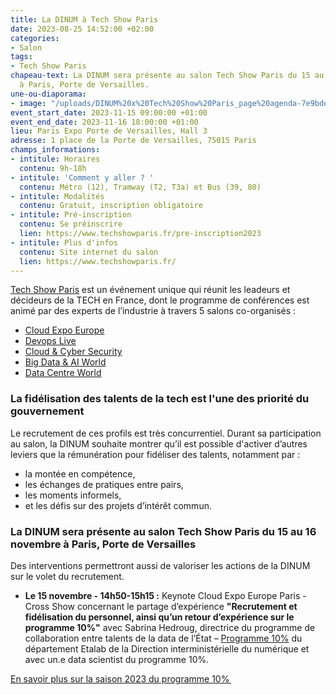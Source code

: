 ```yaml
---
title: La DINUM à Tech Show Paris
date: 2023-08-25 14:52:00 +02:00
categories:
- Salon
tags:
- Tech Show Paris
chapeau-text: La DINUM sera présente au salon Tech Show Paris du 15 au 16 novembre
  à Paris, Porte de Versailles.
une-ou-diaporama:
- image: "/uploads/DINUM%20x%20Tech%20Show%20Paris_page%20agenda-7e9bde.png"
event_start_date: 2023-11-15 09:00:00 +01:00
event_end_date: 2023-11-16 18:00:00 +01:00
lieu: Paris Expo Porte de Versailles, Hall 3
adresse: 1 place de la Porte de Versailles, 75015 Paris
champs_informations:
- intitule: Horaires
  contenu: 9h-18h
- intitule: 'Comment y aller ? '
  contenu: Métro (12), Tramway (T2, T3a) et Bus (39, 80)
- intitule: Modalités
  contenu: Gratuit, inscription obligatoire
- intitule: Pré-inscription
  contenu: Se préinscrire
  lien: https://www.techshowparis.fr/pre-inscription2023
- intitule: Plus d'infos
  contenu: Site internet du salon
  lien: https://www.techshowparis.fr/
---
```


[Tech Show Paris](https://www.techshowparis.fr/) est un événement unique qui réunit les leadeurs et décideurs de la TECH en France, dont le programme de conférences est animé par des experts de l’industrie à travers 5 salons co-organisés :
* [Cloud Expo Europe](https://www.cloudexpoeurope.fr/?_gl=1*1ncmej4*_gcl_au*MTc1NzAyMjEwMi4xNjg3MzM3MzE5)
* [Devops Live](https://www.cloudexpoeurope.fr/devops-live-paris?_gl=1*1ncmej4*_gcl_au*MTc1NzAyMjEwMi4xNjg3MzM3MzE5)
* [Cloud & Cyber Security](https://www.cloudsecurityexpo.fr/?_gl=1*1ncmej4*_gcl_au*MTc1NzAyMjEwMi4xNjg3MzM3MzE5)
* [Big Data & AI World](https://www.bigdataworld.fr/?_gl=1*1ncmej4*_gcl_au*MTc1NzAyMjEwMi4xNjg3MzM3MzE5)
* [Data Centre World](https://www.datacentreworld.fr/?_gl=1*1ncmej4*_gcl_au*MTc1NzAyMjEwMi4xNjg3MzM3MzE5)

### La fidélisation des talents de la tech est l'une des priorité du gouvernement
Le recrutement de ces profils est très concurrentiel. Durant sa participation au salon, la DINUM souhaite montrer qu’il est possible d'activer d’autres leviers que la rémunération pour fidéliser des talents, notamment par :
* la montée en compétence,
* les échanges de pratiques entre pairs, 
* les moments informels,
* et les défis sur des projets d’intérêt commun. 

### La DINUM sera présente au salon Tech Show Paris du 15 au 16 novembre à Paris, Porte de Versailles

Des interventions permettront aussi de valoriser les actions de la DINUM sur le volet du recrutement.
* **Le 15 novembre - 14h50-15h15 :** Keynote Cloud Expo Europe Paris - Cross Show concernant le partage d’expérience **"Recrutement et fidélisation du personnel, ainsi qu’un retour d’expérience sur le programme 10%"** avec Sabrina Hedroug, directrice du programme de collaboration entre talents de la data de l’État – [Programme 10%](https://www.10pourcent.etalab.gouv.fr/) du département Etalab de la Direction interministérielle du numérique et avec un.e data scientist du programme 10%.

[En savoir plus sur la saison 2023 du programme 10% ](https://www.10pourcent.etalab.gouv.fr/actualites/saison2023/)